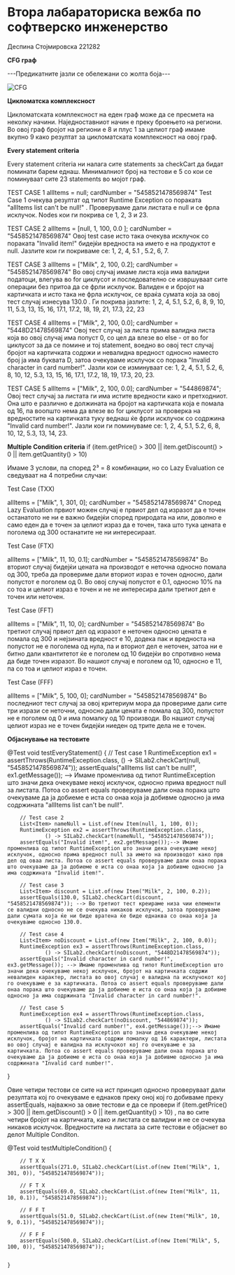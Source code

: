 # Втора лабараториска вежба по софтверско инженерство
Деспина Стојмировска 221282

**CFG граф**

---Предикатните јазли се обележани со жолта боја---

![CFG](https://github.com/user-attachments/assets/4491f184-a3fa-419b-8b19-39e3879d6046)


**Цикломатска комплексност**

Цикломатската комплексност на еден граф може да се пресмета на неколку начини. Наједноставниот начин е преку броењето на региони. Во овој граф бројот на региони е 8 и плус 1 за целиот граф имаме вкупно 9 како резултат за цикломатската комплексност на овој граф.

**Every statement criteria**

Every statement criteria ни налага сите statements за checkCart да бидат поминати барем еднаш. Минималниот број на тестови е 5 со кои се поминуваат сите 23 statements во мојот граф.

TEST CASE 1
allItems = null; cardNumber = "5458521478569874"
Test Case 1 очекува резултат од типот Runtime Exception со пораката "allItems list can't be null!" . Проверуваме дали листата е null и се фрла исклучок. Nodes кои ги покрива се 1, 2, 3 и 23.

TEST CASE 2
allItems = [null, 1, 100, 0.0 ]; cardNumber = "5458521478569874"
Овој test case исто така очекува исклучок со пораката "Invalid item!" бидејќи вредноста на името е на продуктот е null. Јазлите кои ги покриваме се: 1, 2, 4, 5.1 , 5.2, 6, 7.

TEST CASE 3
allItems = ["Milk", 2, 100, 0.2]; cardNumber = "5458521478569874"
Во овој случај имаме листа која има валидни податоци, влегува во for циклусот и последователно се извршуваат сите операции без притоа да се фрли исклучок. Валиден е и бројот на картичката и исто така не фрла исклучок, се враќа сумата која за овој тест случај изнесува 130.0 . Ги покрива јазлите: 1, 2, 4, 5.1, 5.2, 6, 8, 9, 10, 11, 5.3, 13, 15, 16, 17.1, 17.2, 18, 19, 21, 17.3, 22, 23

TEST CASE 4
allItems = ["Milk", 2, 100, 0.0]; cardNumber = "5448D21478569874"
Овој тест случај за листа прима валидна листа која во овој случај има попуст 0, со цел да влезе во else - от во for циклусот за да се помине и тој statement, воедно во овој тест случај бројот на картичката содржи и невалидна вредност односно наместо број ја има буквата D, затоа очекуваме исклучок со порака "Invalid character in card number!". Јазли кои се изминуваат се: 1, 2, 4, 5.1, 5.2, 6, 8, 10, 12, 5.3, 13, 15, 16, 17.1, 17.2, 18, 19, 17.3, 20, 23.

TEST CASE 5
allItems = ["Milk", 2, 100, 0.0]; cardNumber = "544869874";
Овој тест случај за листата ги има истите вредности како и претходниот. Она што е различно е должината на бројот на картичката која е помала од 16, па воопшто нема да влезе во for циклусот за проверка на вредностите на картичката туку веднаш ќе фрли исклучок со содржина "Invalid card number!". Јазли кои ги поминуваме се: 1, 2, 4, 5.1, 5.2, 6, 8, 10, 12, 5.3, 13, 14, 23.

**Multiple Condition criteria**
if (item.getPrice() > 300 || item.getDiscount() > 0 || item.getQuantity() > 10) 

Имаме 3 услови, па според 2³ = 8 комбинации, но со Lazy Evaluation се сведуваат на 4 потребни случаи:

Test Case (TXX)

allItems = ["Milk", 1, 301, 0]; cardNumber = "5458521478569874"
Според Lazy Evaluation првиот можен случај е првиот дел од изразот да е точен останатото не ни е важно бидејќи според природата на или, доволно е само еден да е точен за целиот израз да е точен, така што тука цената е поголема од 300 останатите не ни интересираат.

Test Case (FTX)

allItems = ["Milk", 11, 10, 0.1]; cardNumber = "5458521478569874"
Во вториот случај бидејќи цената на производот е неточна односно помала од 300, треба да провериме дали вториот израз е точен односно, дали попустот е поголем од 0. Во овој случај попустот е 0.1, односно 10% па со тоа и целиот израз е точен и не не интересира дали третиот дел е точен или неточен.

Test Case (FFT)

allItems = ["Milk", 11, 10, 0]; cardNumber = "5458521478569874"
Во третиот случај првиот дел од изразот е неточен односно цената е помала од 300 и нејзината вредност е 10, додека пак и вредноста на попустот не е поголема од нула, па и вториот дел е неточен, затоа ни е битно дали квантитетот ќе е поголем од 10 бидејќи во спротивно нема да биде точен изразот. Во нашиот случај е поголем од 10, односно е 11, па со тоа и целиот израз е точен. 

Test Case (FFF)

allItems = ["Milk", 5, 100, 0]; cardNumber = "5458521478569874"
Во последниот тест случај за овој критериум мора да провериме дали сите три изрази се неточни, односно дали цената е помала од 300, попустот не е поголем од 0 и има помалку од 10 производи. Во нашиот случај целиот израз не е точен бидејќи ниеден од трите дела не е точен.

**Објаснување на тестовите** 


@Test
    void testEveryStatement() {
        // Test case 1
        RuntimeException ex1 = assertThrows(RuntimeException.class,
                () -> SILab2.checkCart(null, "5458521478569874"));
        assertEquals("allItems list can't be null!", ex1.getMessage());  --> Имаме променлива од типот RuntimeException што значи дека очекуваме некој исклучок, односно прима вредност null за листата. Потоа со assert equals проверуваме дали онаа порака што очекуваме да ја добиеме е иста со онаа која ја добивме односно ја има содржината "allItems list can't be null!".

        // Test case 2
        List<Item> nameNull = List.of(new Item(null, 1, 100, 0));
        RuntimeException ex2 = assertThrows(RuntimeException.class,
                () -> SILab2.checkCart(nameNull, "5458521478569874"));
        assertEquals("Invalid item!", ex2.getMessage());--> Имаме променлива од типот RuntimeException што значи дека очекуваме некој исклучок, односно прима вредност null за името на производот како прв дел од оваа листа. Потоа со assert equals проверуваме дали онаа порака што очекуваме да ја добиеме е иста со онаа која ја добивме односно ја има содржината "Invalid item!".

        // Test case 3
        List<Item> discount = List.of(new Item("Milk", 2, 100, 0.2));
        assertEquals(130.0, SILab2.checkCart(discount, "5458521478569874")); --> Во третиот тест креираме низа чии елементи се валидни односно не се очекува никаков исклучок, затоа проверуваме дали сумата која ќе ни биде вратена ќе биде еднаква со онаа која ја очекуваме односно 130.0. 

        // Test case 4
        List<Item> noDiscount = List.of(new Item("Milk", 2, 100, 0.0));
        RuntimeException ex3 = assertThrows(RuntimeException.class,
                () -> SILab2.checkCart(noDiscount, "5448D21478569874"));
        assertEquals("Invalid character in card number!", ex3.getMessage()); --> Имаме променлива од типот RuntimeException што значи дека очекуваме некој исклучок, бројот на картичката содржи невалиден карактер, листата во овој случај е валидна па исклучокот кој го очекуваме е за картичката. Потоа со assert equals проверуваме дали онаа порака што очекуваме да ја добиеме е иста со онаа која ја добивме односно ја има содржината "Invalid character in card number!".

        // Test case 5
        RuntimeException ex4 = assertThrows(RuntimeException.class,
                () -> SILab2.checkCart(noDiscount, "544869874"));
        assertEquals("Invalid card number!", ex4.getMessage());--> Имаме променлива од типот RuntimeException што значи дека очекуваме некој исклучок, бројот на картичката содржи помалку од 16 карактери, листата во овој случај е валидна па исклучокот кој го очекуваме е за картичката. Потоа со assert equals проверуваме дали онаа порака што очекуваме да ја добиеме е иста со онаа која ја добивме односно ја има содржината "Invalid card number!".


}

 Овие четири тестови се сите на ист принцип односно проверуваат дали резултата кој го очекуваме е еднаков преку оној кој го добиваме преку assertEquals, најважно за овие тестови е да се провери if (item.getPrice() > 300 || item.getDiscount() > 0 || item.getQuantity() > 10) , па во сите четири бројот на картичката, како и листата се валидни и не се очекува никаков исклучок. Вредностите на листата за сите тестови е објаснет во делот Multiple Conditon. 

 @Test
    void testMultipleCondition() {

        // T X X
        assertEquals(271.0, SILab2.checkCart(List.of(new Item("Milk", 1, 301, 0)), "5458521478569874"));

        // F T X
        assertEquals(69.0, SILab2.checkCart(List.of(new Item("Milk", 11, 10, 0.1)), "5458521478569874"));

        // F F T
        assertEquals(51.0, SILab2.checkCart(List.of(new Item("Milk", 10, 9, 0.1)), "5458521478569874"));

        // F F F
        assertEquals(500.0, SILab2.checkCart(List.of(new Item("Milk", 5, 100, 0)), "5458521478569874"));


    }

